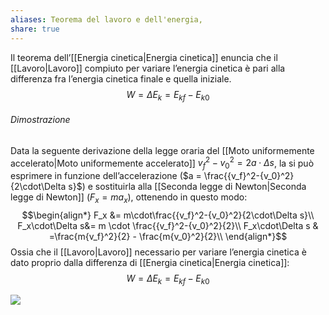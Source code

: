 ```yaml
---
aliases: Teorema del lavoro e dell'energia,
share: true
---
```

Il teorema dell’[[Energia cinetica|Energia cinetica]] enuncia che il [[Lavoro|Lavoro]] compiuto per variare l’energia cinetica è pari alla differenza fra l’energia cinetica finale e quella iniziale.
$$W = \Delta E_k = {E_k}_f - {E_k}_0$$

###### Dimostrazione
Data la seguente derivazione della legge oraria del [[Moto uniformemente accelerato|Moto uniformemente accelerato]] ${v_f}^2 - {v_0}^2 = 2a\cdot\Delta s$, la si può esprimere in funzione dell’accelerazione ($a = \frac{{v_f}^2-{v_0}^2}{2\cdot\Delta s}$) e sostituirla alla [[Seconda legge di Newton|Seconda legge di Newton]] ($F_x= ma_x$), ottenendo in questo modo:
$$\begin{align*}
F_x &= m\cdot\frac{{v_f}^2-{v_0}^2}{2\cdot\Delta s}\\
F_x\cdot\Delta s&= m \cdot \frac{{v_f}^2-{v_0}^2}{2}\\
F_x\cdot\Delta s & =\frac{m{v_f}^2}{2} - \frac{m{v_0}^2}{2}\\
\end{align*}$$
Ossia che il [[Lavoro|Lavoro]] necessario per variare l’energia cinetica è dato proprio dalla differenza di [[Energia cinetica|Energia cinetica]]:
$$W = \Delta E_k = {E_k}_f - {E_k}_0$$

![](fdf6fa3072ab44279de83f7acf173d46_MD5%201.png)